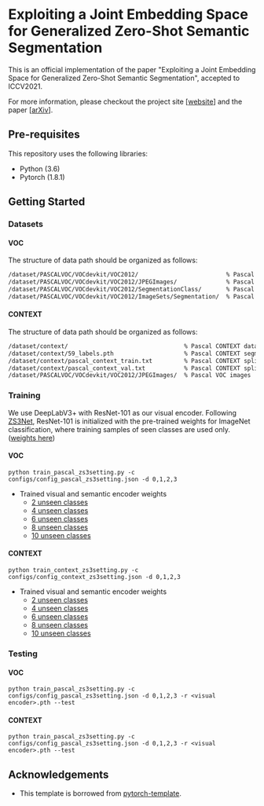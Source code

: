 # Exploiting a Joint Embedding Space for Generalized Zero-Shot Semantic Segmentation

This is an official implementation of the paper "Exploiting a Joint Embedding Space for Generalized Zero-Shot Semantic Segmentation", accepted to ICCV2021.

For more information, please checkout the project site [[website](https://cvlab.yonsei.ac.kr/projects/JoEm/)] and the paper [[arXiv](https://arxiv.org/pdf/)].

## Pre-requisites
This repository uses the following libraries:
* Python (3.6)
* Pytorch (1.8.1)

## Getting Started

### Datasets

#### VOC
The structure of data path should be organized as follows:
```bash
/dataset/PASCALVOC/VOCdevkit/VOC2012/                         % Pascal VOC datasets root
/dataset/PASCALVOC/VOCdevkit/VOC2012/JPEGImages/              % Pascal VOC images
/dataset/PASCALVOC/VOCdevkit/VOC2012/SegmentationClass/       % Pascal VOC segmentation maps
/dataset/PASCALVOC/VOCdevkit/VOC2012/ImageSets/Segmentation/  % Pascal VOC splits
```


#### CONTEXT
The structure of data path should be organized as follows:
```bash
/dataset/context/                                 % Pascal CONTEXT dataset root
/dataset/context/59_labels.pth                    % Pascal CONTEXT segmentation maps
/dataset/context/pascal_context_train.txt         % Pascal CONTEXT splits
/dataset/context/pascal_context_val.txt           % Pascal CONTEXT splits
/dataset/PASCALVOC/VOCdevkit/VOC2012/JPEGImages/  % Pascal VOC images
```

### Training
We use DeepLabV3+ with ResNet-101 as our visual encoder. Following [ZS3Net](https://github.com/valeo/ZS3), ResNet-101 is initialized with the pre-trained weights for ImageNet classification, where training samples of seen classes are used only. ([weights here](https://github.com/))

#### VOC
```Shell
python train_pascal_zs3setting.py -c configs/config_pascal_zs3setting.json -d 0,1,2,3
```

* Trained visual and semantic encoder weights
    -  [2 unseen classes](https://github.com/)
    -  [4 unseen classes](https://github.com/)
    -  [6 unseen classes](https://github.com/)
    -  [8 unseen classes](https://github.com/)
    -  [10 unseen classes](https://github.com/)


#### CONTEXT
```Shell
python train_context_zs3setting.py -c configs/config_context_zs3setting.json -d 0,1,2,3
```

* Trained visual and semantic encoder weights
    -  [2 unseen classes](https://github.com/)
    -  [4 unseen classes](https://github.com/)
    -  [6 unseen classes](https://github.com/)
    -  [8 unseen classes](https://github.com/)
    -  [10 unseen classes](https://github.com/)

### Testing

#### VOC
```Shell
python train_pascal_zs3setting.py -c configs/config_pascal_zs3setting.json -d 0,1,2,3 -r <visual encoder>.pth --test
```
#### CONTEXT
```Shell
python train_pascal_zs3setting.py -c configs/config_pascal_zs3setting.json -d 0,1,2,3 -r <visual encoder>.pth --test
```

## Acknowledgements
* This template is borrowed from [pytorch-template](https://github.com/victoresque/pytorch-template).
